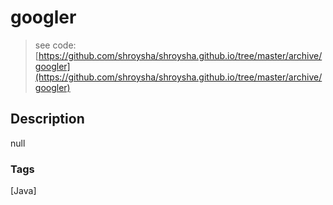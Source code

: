 # googler
> see code: [https://github.com/shroysha/shroysha.github.io/tree/master/archive/googler](https://github.com/shroysha/shroysha.github.io/tree/master/archive/googler)

## Description
null

### Tags
[Java]
